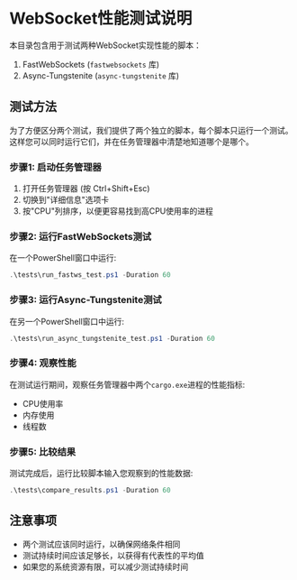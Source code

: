 # WebSocket性能测试说明

本目录包含用于测试两种WebSocket实现性能的脚本：
1. FastWebSockets (`fastwebsockets` 库)
2. Async-Tungstenite (`async-tungstenite` 库)

## 测试方法

为了方便区分两个测试，我们提供了两个独立的脚本，每个脚本只运行一个测试。这样您可以同时运行它们，并在任务管理器中清楚地知道哪个是哪个。

### 步骤1: 启动任务管理器

1. 打开任务管理器 (按 Ctrl+Shift+Esc)
2. 切换到"详细信息"选项卡
3. 按"CPU"列排序，以便更容易找到高CPU使用率的进程

### 步骤2: 运行FastWebSockets测试

在一个PowerShell窗口中运行:

```powershell
.\tests\run_fastws_test.ps1 -Duration 60
```

### 步骤3: 运行Async-Tungstenite测试

在另一个PowerShell窗口中运行:

```powershell
.\tests\run_async_tungstenite_test.ps1 -Duration 60
```

### 步骤4: 观察性能

在测试运行期间，观察任务管理器中两个`cargo.exe`进程的性能指标:
- CPU使用率
- 内存使用
- 线程数

### 步骤5: 比较结果

测试完成后，运行比较脚本输入您观察到的性能数据:

```powershell
.\tests\compare_results.ps1 -Duration 60
```

## 注意事项

- 两个测试应该同时运行，以确保网络条件相同
- 测试持续时间应该足够长，以获得有代表性的平均值
- 如果您的系统资源有限，可以减少测试持续时间
